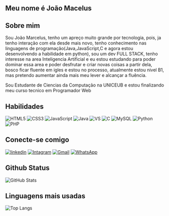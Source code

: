 ## Meu nome é João Macelus
## Sobre mim
Sou João Marcelus, tenho um apreço muito grande por tecnologia, pois, ja tenho interação com ela desde mais novo, tenho conhecimento nas linguagens de programação(Java,JavaScript,C e agora estou desenvolvendo a habilidade em python), sou um dev FULL STACK, tenho interesse na area Inteligencia Artificial e eu estou estudando para poder dominar essa area e poder desfrutar e criar novas coisas a partir dela, bosco ficar fluente em igles e estou no processo, atualmente estou nivel B1, mas pretendo aumentar ainda mais meu lever e alcançar a fluência.

Sou Estudante de Ciencias da Computação na UNICEUB e estou finalizando meu curso tecnico em Programador Web
## Habilidades
![HTML5](https://img.shields.io/badge/HTML-000?style=for-the-badge&logo=html5&logoColor=30A3DC)
![CSS3](https://img.shields.io/badge/CSS3-000?style=for-the-badge&logo=css3&logoColor=E94D5F)
![JavaScript](https://img.shields.io/badge/JavaScript-000?style=for-the-badge&logo=javascript&logoColor=30A3DC)
![Java](https://img.shields.io/badge/java-000.svg?style=for-the-badge&logo=openjdk&logoColor=white)
![VS](https://img.shields.io/badge/VSCode-000.svg?style=for-the-badge&logo=open&logoColor=30A3DC)
![C](https://img.shields.io/badge/C-000?style=for-the-badge&logo=c&logoColor=white)
![MySQL](https://img.shields.io/badge/MySQL-00000F?style=for-the-badge&logo=mysql&logoColor=white)
![Python](https://img.shields.io/badge/Python-000000?style=for-the-badge&logo=python&logoColor=white)
![PHP](https://img.shields.io/badge/PHP-000000?style=for-the-badge&logo=php&logoColor=white)



## Conecte-se comigo
[![linkedin](https://img.shields.io/badge/linkedin-0A66C2?style=for-the-badge&logo=linkedin&logoColor=white)](https://www.linkedin.com/in/joão-marcelus/)
[![Intagram](https://img.shields.io/badge/intagram-0A66C2?style=for-the-badge&logo=instagram)](https://www.instagram.com/_marcelusjh__/)
[![Gmail](https://img.shields.io/badge/Gmail-366?style=for-the-badge&logo=gmail&logoColor=red)](mailto:joaomarcelus6@gmail.com)
[![WhatsApp](https://img.shields.io/badge/WhatsApp-25D366?style=for-the-badge&logo=whatsapp&logoColor=white)](https://wa.me/DDI+DDD+5561984097136)

## Github Status
![GitHub Stats](https://github-readme-stats.vercel.app/api?username=Grixm1x&theme=transparent&bg_color=000&border_color=30A3DC&show_icons=true&icon_color=30A3DC&title_color=E94D5F&text_color=FFF)


## Linguagens mais usadas
![Top Langs](https://github-readme-stats-git-masterrstaa-rickstaa.vercel.app/api/top-langs/?username=Grixm1x&layout=compact&bg_color=000&border_color=30A3DC&title_color=E94D5F&text_color=FFF)
